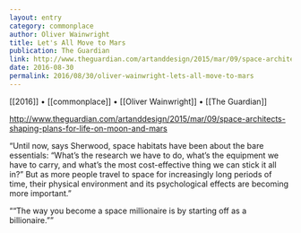 ```yaml
---
layout: entry
category: commonplace
author: Oliver Wainwright
title: Let's All Move to Mars
publication: The Guardian
link: http://www.theguardian.com/artanddesign/2015/mar/09/space-architects-shaping-plans-for-life-on-moon-and-mars
date: 2016-08-30
permalink: 2016/08/30/oliver-wainwright-lets-all-move-to-mars
---
```


[[2016]] • [[commonplace]] • [[Oliver Wainwright]] • [[The Guardian]]

http://www.theguardian.com/artanddesign/2015/mar/09/space-architects-shaping-plans-for-life-on-moon-and-mars

“Until now, says Sherwood, space habitats have been about the bare essentials: “What’s the research we have to do, what’s the equipment we have to carry, and what’s the most cost-effective thing we can stick it all in?” But as more people travel to space for increasingly long periods of time, their physical environment and its psychological effects are becoming more important.”

““The way you become a space millionaire is by starting off as a billionaire.””

